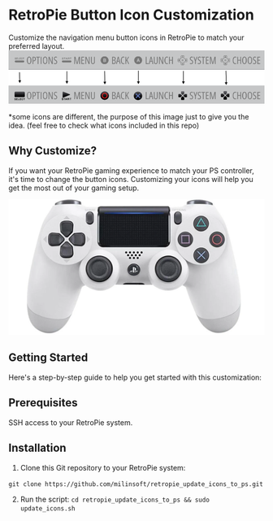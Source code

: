 # RetroPie Button Icon Customization

Customize the navigation menu button icons in RetroPie to match your preferred layout.
![buttons_preview.png](buttons_preview.png)

*some icons are different, the purpose of this image just to give you the idea. (feel free to check what icons included in this repo)
## Why Customize?

If you want your RetroPie gaming experience to match your PS controller, it's time to change the button icons. 
Customizing your icons will help you get the most out of your gaming setup.

![dualshock_image.png](dualshock_image.png)

## Getting Started

Here's a step-by-step guide to help you get started with this customization:

## Prerequisites
SSH access to your RetroPie system.

## Installation
1. Clone this Git repository to your RetroPie system:

`git clone https://github.com/milinsoft/retropie_update_icons_to_ps.git`

2. Run the script:
`cd retropie_update_icons_to_ps && sudo update_icons.sh`
